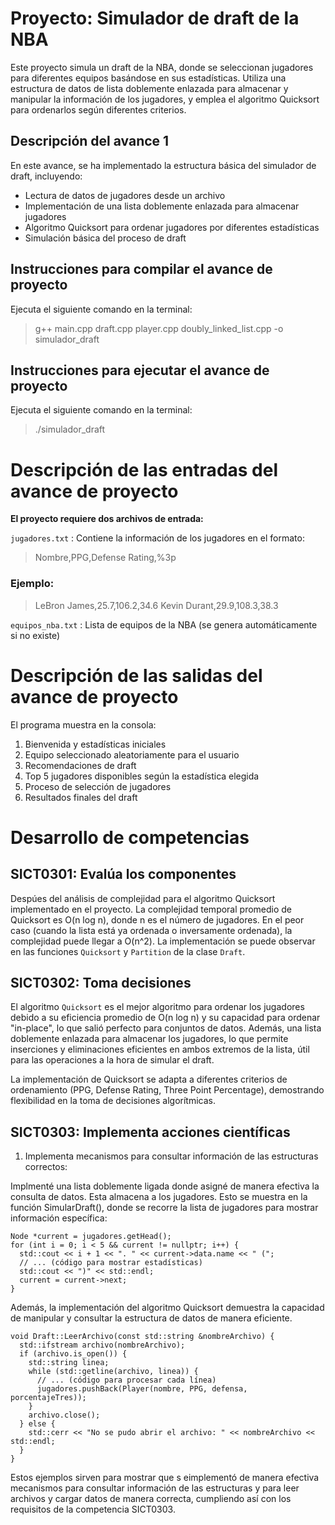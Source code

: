 # Proyecto: Simulador de draft de la NBA

Este proyecto simula un draft de la NBA, donde se seleccionan jugadores para diferentes equipos basándose en sus estadísticas.
Utiliza una estructura de datos de lista doblemente enlazada para almacenar y manipular la información de los jugadores, y emplea el algoritmo Quicksort para ordenarlos según diferentes criterios.

## Descripción del avance 1

En este avance, se ha implementado la estructura básica del simulador de draft, incluyendo:
* Lectura de datos de jugadores desde un archivo
* Implementación de una lista doblemente enlazada para almacenar jugadores
* Algoritmo Quicksort para ordenar jugadores por diferentes estadísticas
* Simulación básica del proceso de draft

## Instrucciones para compilar el avance de proyecto

Ejecuta el siguiente comando en la terminal:

> g++ main.cpp draft.cpp player.cpp doubly_linked_list.cpp -o simulador_draft


## Instrucciones para ejecutar el avance de proyecto

Ejecuta el siguiente comando en la terminal:

> ./simulador_draft


# Descripción de las entradas del avance de proyecto

**El proyecto requiere dos archivos de entrada:**

`jugadores.txt` : Contiene la información de los jugadores en el formato:

> Nombre,PPG,Defense Rating,%3p

### Ejemplo:

> LeBron James,25.7,106.2,34.6
> Kevin Durant,29.9,108.3,38.3

`equipos_nba.txt` : Lista de equipos de la NBA (se genera automáticamente si no existe)

# Descripción de las salidas del avance de proyecto

El programa muestra en la consola:

1. Bienvenida y estadísticas iniciales
2. Equipo seleccionado aleatoriamente para el usuario
3. Recomendaciones de draft
4. Top 5 jugadores disponibles según la estadística elegida
5. Proceso de selección de jugadores
6. Resultados finales del draft


# Desarrollo de competencias

## SICT0301: Evalúa los componentes

Despúes del análisis de complejidad para el algoritmo Quicksort implementado en el proyecto. La complejidad temporal promedio de Quicksort es O(n log n), donde n es el número de jugadores. 
En el peor caso (cuando la lista está ya ordenada o inversamente ordenada), la complejidad puede llegar a O(n^2). 
La implementación se puede observar en las funciones `Quicksort` y `Partition` de la clase `Draft`.

## SICT0302: Toma decisiones

El algoritmo `Quicksort` es el mejor algoritmo para ordenar los jugadores debido a su eficiencia promedio de O(n log n) y su capacidad para ordenar "in-place", lo que salió perfecto para conjuntos de datos. Además, 
una lista doblemente enlazada para almacenar los jugadores, lo que permite inserciones y eliminaciones eficientes en ambos extremos de la lista, útil para las operaciones a la hora de simular el draft. 

La implementación de Quicksort se adapta a diferentes criterios de ordenamiento (PPG, Defense Rating, Three Point Percentage), demostrando flexibilidad en la toma de decisiones algorítmicas.

## SICT0303: Implementa acciones científicas


1. Implementa mecanismos para consultar información de las estructuras correctos:

Implmenté una lista doblemente ligada donde asigné de manera efectiva la consulta de datos. Esta almacena a los jugadores.
Esto se muestra en la función SimularDraft(), donde se recorre la lista de jugadores para mostrar información específica:

```
Node *current = jugadores.getHead();
for (int i = 0; i < 5 && current != nullptr; i++) {
  std::cout << i + 1 << ". " << current->data.name << " (";
  // ... (código para mostrar estadísticas)
  std::cout << ")" << std::endl;
  current = current->next;
}
```

Además, la implementación del algoritmo Quicksort demuestra la capacidad de manipular y consultar la estructura de datos de manera eficiente.

```
void Draft::LeerArchivo(const std::string &nombreArchivo) {
  std::ifstream archivo(nombreArchivo);
  if (archivo.is_open()) {
    std::string linea;
    while (std::getline(archivo, linea)) {
      // ... (código para procesar cada línea)
      jugadores.pushBack(Player(nombre, PPG, defensa, porcentajeTres));
    }
    archivo.close();
  } else {
    std::cerr << "No se pudo abrir el archivo: " << nombreArchivo << std::endl;
  }
}
```

Estos ejemplos sirven para mostrar que s eimplementó de manera efectiva  mecanismos para consultar información de las estructuras y para leer archivos y cargar datos de manera correcta, cumpliendo así con los requisitos de la competencia SICT0303.
